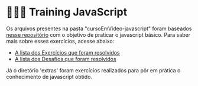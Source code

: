 # 👨🏾‍💻 Training JavaScript

Os arquivos presentes na pasta "cursoEmVideo-javascript" foram baseados [nesse repositório](https://github.com/gustavoguanabara/javascript) com o objetivo de praticar o javascript básico. Para saber mais sobre esses exercícios, acesse abaixo:

- [A lista dos Exercícios que foram resolvidos](https://gustavoguanabara.github.io/javascript/exercicios/index.html)
- [A lista dos Desafios que foram resolvidos](https://github.com/gustavoguanabara/javascript/tree/master/desafios)

Já o diretório 'extras' foram exercícios realizados para pôr em prática o conhecimento de javascript obtido.
